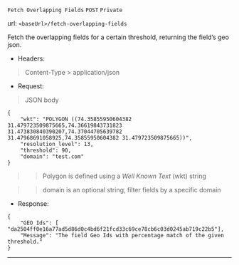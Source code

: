 `Fetch Overlapping Fields` `POST` `Private`

url: `<baseUrl>/fetch-overlapping-fields`

Fetch the overlapping fields for a certain threshold, returning the field’s geo json.

* Headers:
> Content-Type > application/json

* Request: 
> JSON body
```
{
	"wkt": "POLYGON ((74.35855950604382 31.479723509875665,74.36619843731823 31.473830840390207,74.37044705639782 31.47968691058925,74.35855950604382 31.479723509875665))",
	"resolution_level": 13,
	"threshold": 90,
	"domain": "test.com"
}
```

> > Polygon is defined using a _Well Known Text_ (wkt) string

> > domain is an optional string, filter fields by a specific domain
> 
* Response:
```
{
	"GEO Ids": [ "da2504ff0e16a77ad5d86d0c4bd6f21fcd33c69ce78cb6c03d0245ab719c22b5"],
	"Message": "The field Geo Ids with percentage match of the given threshold."
}
```
***

